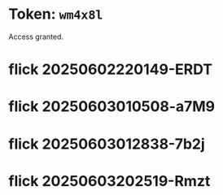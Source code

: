 # Token: `wm4x8l`

Access granted.
# flick 20250602220149-ERDT
# flick 20250603010508-a7M9
# flick 20250603012838-7b2j
# flick 20250603202519-Rmzt
